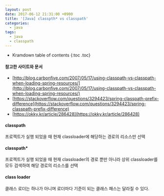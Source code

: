 ```yaml
---
layout: post
date: 2017-06-12 21:31:00 +0900
title: '[Java] classpth* vs classpath'
categories:
  - java
tags:
  - java
  - classpath
---
```


* Kramdown table of contents
{:toc .toc}

#### 참고한 사이트와 문서

- [http://blog.carbonfive.com/2007/05/17/using-classpath-vs-classpath-when-loading-spring-resources/](http://blog.carbonfive.com/2007/05/17/using-classpath-vs-classpath-when-loading-spring-resources/)
- [https://stackoverflow.com/questions/3294423/spring-classpath-prefix-difference](https://stackoverflow.com/questions/3294423/spring-classpath-prefix-difference)
- [https://okky.kr/article/286428](https://okky.kr/article/286428)


#### classpath

프로젝트가 실행 되었을 때 현재 classloader에 해당하는 경로의 리소스만 선택

#### classpath*

프로젝트가 실행 되었을 때 현재 classloader의 경로 뿐만 아니라 상위 classloader를 모두 검색하여 해당 경로의 리소스를 선택

#### class loader

클래스 로더는 하나가 아니며 로더마다 기준이 되는 클래스 패스는 달라질 수 있다.
